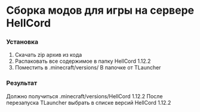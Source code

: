 # Сборка модов для игры на сервере HellCord

### Установка

1. Скачать zip архив из кода
2. Распаковать все содержимое в папку HellCord 1.12.2
3. Поместить в .minecraft/versions/ В папочке от TLauncher

### Результат
 
Должно получиться .minecraft/versions/HellCord 1.12.2
После перезапуска TLauncher выбрать в списке версий HellCord 1.12.2

